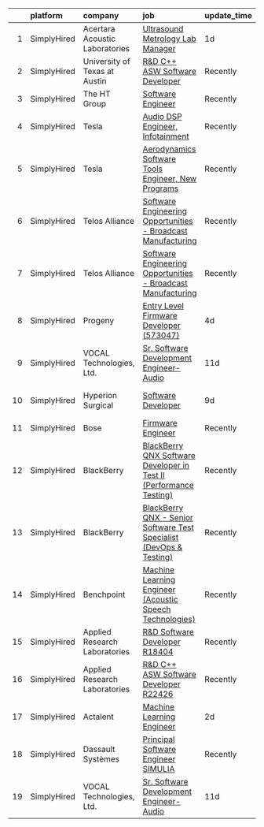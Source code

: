 

|    | platform    | company                        | job                                                                                                                                                                                | update_time   | location            |
|---:|:------------|:-------------------------------|:-----------------------------------------------------------------------------------------------------------------------------------------------------------------------------------|:--------------|:--------------------|
|  1 | SimplyHired | Acertara Acoustic Laboratories | [Ultrasound Metrology Lab Manager](https://www.simplyhired.com/job/sMQacav2QXti0EWUNcJzKu5WqoOMeuMREwewYkdY4n8jUoxFGOA0oQ?q=acoustic+developer)                                    | 1d            | Longmont, CO        |
|  2 | SimplyHired | University of Texas at Austin  | [R&D C++ ASW Software Developer](https://www.simplyhired.com/job/pEQni4i9pOYw9IXH3I-IIZgzh2BAMODia4K5kiQKcErX1n4dTTq5gQ?q=acoustic+developer)                                      | Recently      | Austin, TX          |
|  3 | SimplyHired | The HT Group                   | [Software Engineer](https://www.simplyhired.com/job/5KB7zI7a7-3TtO7zTFdaa_KTzLAphCVh6EojJFe0WzA5SwAxMvN-xQ?q=acoustic+developer)                                                   | Recently      | Cedar Park, TX      |
|  4 | SimplyHired | Tesla                          | [Audio DSP Engineer, Infotainment](https://www.simplyhired.com/job/TCu5dfyQ5a2i0gok_RJeBsz7z7UEdN-bb8A7kWTNNXGdZ-z-ZTi9pQ?q=acoustic+developer)                                    | Recently      | Palo Alto, CA       |
|  5 | SimplyHired | Tesla                          | [Aerodynamics Software Tools Engineer, New Programs](https://www.simplyhired.com/job/zO8gcthxFQqgNmwD9bdYUrhRy13Ovr3XTHhU0ibGJoZo7L7tcfLxOw?q=acoustic+developer)                  | Recently      | Hawthorne, CA       |
|  6 | SimplyHired | Telos Alliance                 | [Software Engineering Opportunities - Broadcast Manufacturing](https://www.simplyhired.com/job/K4b2hWkUTlT6ifRl_dFYqxKOFFp1WUYBtQPvaPrpdFHzo1RNN0fXZg?q=acoustic+developer)        | Recently      | Remote              |
|  7 | SimplyHired | Telos Alliance                 | [Software Engineering Opportunities - Broadcast Manufacturing](https://www.simplyhired.com/job/K4b2hWkUTlT6ifRl_dFYqxKOFFp1WUYBtQPvaPrpdFHzo1RNN0fXZg?q=acoustic+developer)        | Recently      | Remote              |
|  8 | SimplyHired | Progeny                        | [Entry Level Firmware Developer (573047)](https://www.simplyhired.com/job/mo5LxKacKzgWMzLPnvAaRUDjLLQO1gVshGktxbvSIBCOl9pmCci0AA?q=acoustic+developer)                             | 4d            | Manassas, VA        |
|  9 | SimplyHired | VOCAL Technologies, Ltd.       | [Sr. Software Development Engineer-Audio](https://www.simplyhired.com/job/kpBPy4gC5JKz3iW7wavNNuBNQHbAB7kPGhLva0wO5YpdpWaElHWt-A?q=acoustic+developer)                             | 11d           | Amherst, NY         |
| 10 | SimplyHired | Hyperion Surgical              | [Software Developer](https://www.simplyhired.com/job/ZxcBbNsT54hhoym3-7jpW78n1Z9V2IpJdxhSNOFfJYbwf5_Sh9kXRw?q=acoustic+developer)                                                  | 9d            | Fort Lauderdale, FL |
| 11 | SimplyHired | Bose                           | [Firmware Engineer](https://www.simplyhired.com/job/0GvsuBPy-FWsH1-HL84Y_dTuVC4uX_6k0wUh0LaWHKjCXfM6vGbaYw?q=acoustic+developer)                                                   | Recently      | Remote              |
| 12 | SimplyHired | BlackBerry                     | [BlackBerry QNX Software Developer in Test II (Performance Testing)](https://www.simplyhired.com/job/k68NkGyqsxYx9wn9xVfbArbBh339HH_hboXxBing5OUXOC5CTVTJrQ?q=acoustic+developer)  | Recently      | Cary, NC            |
| 13 | SimplyHired | BlackBerry                     | [BlackBerry QNX - Senior Software Test Specialist (DevOps & Testing)](https://www.simplyhired.com/job/bBEg-QzcSCPhncMI07zlydiOu8vxCwINrm9q6LYOPzi9O5lWWtRDkw?q=acoustic+developer) | Recently      | Cary, NC            |
| 14 | SimplyHired | Benchpoint                     | [Machine Learning Engineer (Acoustic Speech Technologies)](https://www.simplyhired.com/job/WN2les8glfJ7AlLtOUbvi8kKBo-Wq94FBAFbTFPVVkA9OBBnxZF2pQ?q=acoustic+developer)            | Recently      | Remote              |
| 15 | SimplyHired | Applied Research Laboratories  | [R&D Software Developer R18404](https://www.simplyhired.com/job/18r7JogS7Izy3oa7djyZB6ATgUGFV2dHxoydMg9x-T6MT0wh4XWtww?q=acoustic+developer)                                       | Recently      | Austin, TX          |
| 16 | SimplyHired | Applied Research Laboratories  | [R&D C++ ASW Software Developer R22426](https://www.simplyhired.com/job/sFarKSjj0fAB4otiPGk02YOjR4nB0ikgACR3Lcy7ciU23hJwDm4kBQ?q=acoustic+developer)                               | Recently      | Austin, TX          |
| 17 | SimplyHired | Actalent                       | [Machine Learning Engineer](https://www.simplyhired.com/job/kGDWQQjoOmdavfl365UI_D7Plm_QopFdId0Y-n9kTenUIXaq0773PQ?q=acoustic+developer)                                           | 2d            | Cupertino, CA       |
| 18 | SimplyHired | Dassault Systèmes              | [Principal Software Engineer SIMULIA](https://www.simplyhired.com/job/EoyCNNBK4UDsF5Gx7YzyR7Q6olXn4fnrw8HCQt0MME2YG7Gjcx7NiA?q=acoustic+developer)                                 | Recently      | Waltham, MA         |
| 19 | SimplyHired | VOCAL Technologies, Ltd.       | [Sr. Software Development Engineer-Audio](https://www.simplyhired.com/job/kpBPy4gC5JKz3iW7wavNNuBNQHbAB7kPGhLva0wO5YpdpWaElHWt-A?q=acoustic+developer)                             | 11d           | Amherst, NY         |